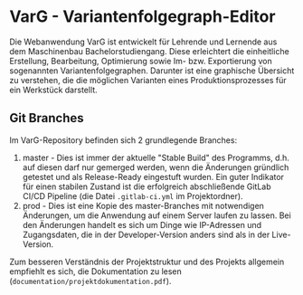 # VarG - Variantenfolgegraph-Editor

Die Webanwendung VarG ist entwickelt für Lehrende und Lernende aus dem Maschinenbau Bachelorstudiengang.
Diese erleichtert die einheitliche Erstellung, Bearbeitung, Optimierung sowie Im- bzw. Exportierung von sogenannten Variantenfolgegraphen. Darunter ist eine graphische Übersicht zu verstehen, die die möglichen Varianten eines Produktionsprozesses für ein Werkstück darstellt. 

## Git Branches

Im VarG-Repository befinden sich 2 grundlegende Branches:
  1. master - Dies ist immer der aktuelle "Stable Build" des Programms, d.h. auf diesen darf nur gemerged werden, wenn die Änderungen gründlich getestet und als Release-Ready eingestuft wurden. Ein guter Indikator für einen stabilen Zustand ist die erfolgreich abschließende GitLab CI/CD Pipeline (die Datei `.gitlab-ci.yml` im Projektordner).
  2. prod - Dies ist eine Kopie des master-Branches mit notwendigen Änderungen, um die Anwendung auf einem Server laufen zu lassen. Bei den Änderungen handelt es sich um Dinge wie IP-Adressen und Zugangsdaten, die in der Developer-Version anders sind als in der Live-Version.

Zum besseren Verständnis der Projektstruktur und des Projekts allgemein empfiehlt es sich, die Dokumentation zu lesen (`documentation/projektdokumentation.pdf`).
